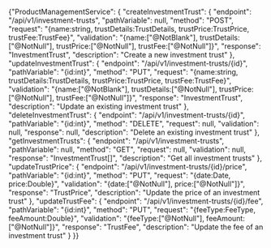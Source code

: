{"ProductManagementService": {
  "createInvestmentTrust": {
    "endpoint": "/api/v1/investment-trusts",
    "pathVariable": null,
    "method": "POST",
    "request": "{name:string, trustDetails:TrustDetails, trustPrice:TrustPrice, trustFee:TrustFee}",
    "validation": "{name:[\"@NotBlank\"], trustDetails:[\"@NotNull\"], trustPrice:[\"@NotNull\"], trustFee:[\"@NotNull\"]}",
    "response": "InvestmentTrust",
    "description": "Create a new investment trust"
  },
  "updateInvestmentTrust": {
    "endpoint": "/api/v1/investment-trusts/{id}",
    "pathVariable": "{id:int}",
    "method": "PUT",
    "request": "{name:string, trustDetails:TrustDetails, trustPrice:TrustPrice, trustFee:TrustFee}",
    "validation": "{name:[\"@NotBlank\"], trustDetails:[\"@NotNull\"], trustPrice:[\"@NotNull\"], trustFee:[\"@NotNull\"]}",
    "response": "InvestmentTrust",
    "description": "Update an existing investment trust"
  },
  "deleteInvestmentTrust": {
    "endpoint": "/api/v1/investment-trusts/{id}",
    "pathVariable": "{id:int}",
    "method": "DELETE",
    "request": null,
    "validation": null,
    "response": null,
    "description": "Delete an existing investment trust"
  },
  "getInvestmentTrusts": {
    "endpoint": "/api/v1/investment-trusts",
    "pathVariable": null,
    "method": "GET",
    "request": null,
    "validation": null,
    "response": "InvestmentTrust[]",
    "description": "Get all investment trusts"
  },
  "updateTrustPrice": {
    "endpoint": "/api/v1/investment-trusts/{id}/price",
    "pathVariable": "{id:int}",
    "method": "PUT",
    "request": "{date:Date, price:Double}",
    "validation": "{date:[\"@NotNull\"], price:[\"@NotNull\"]}",
    "response": "TrustPrice",
    "description": "Update the price of an investment trust"
  },
  "updateTrustFee": {
    "endpoint": "/api/v1/investment-trusts/{id}/fee",
    "pathVariable": "{id:int}",
    "method": "PUT",
    "request": "{feeType:FeeType, feeAmount:Double}",
    "validation": "{feeType:[\"@NotNull\"], feeAmount:[\"@NotNull\"]}",
    "response": "TrustFee",
    "description": "Update the fee of an investment trust"
  }
}}